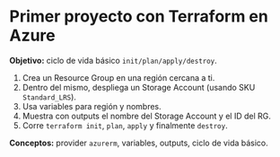 # Primer proyecto con Terraform en Azure

**Objetivo:** ciclo de vida básico `init/plan/apply/destroy`.

1. Crea un Resource Group en una región cercana a ti.
2. Dentro del mismo, despliega un Storage Account (usando SKU `Standard_LRS`).
3. Usa variables para región y nombres.
4. Muestra con outputs el nombre del Storage Account y el ID del RG.
5. Corre `terraform init`, `plan`, `apply` y finalmente `destroy`.

**Conceptos:** provider `azurerm`, variables, outputs, ciclo de vida básico.
